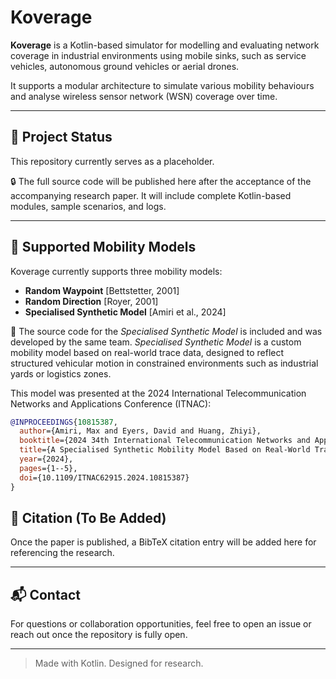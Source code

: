 # Koverage

**Koverage** is a Kotlin-based simulator for modelling and evaluating network coverage in industrial environments using mobile sinks, such as service vehicles, autonomous ground vehicles or aerial drones.

It supports a modular architecture to simulate various mobility behaviours and analyse wireless sensor network (WSN) coverage over time.

---

## 🚧 Project Status

This repository currently serves as a placeholder.

🔒 The full source code will be published here after the acceptance of the accompanying research paper. It will include complete Kotlin-based modules, sample scenarios, and logs.

---

## 🚗 Supported Mobility Models

Koverage currently supports three mobility models:

- **Random Waypoint** [Bettstetter, 2001]
- **Random Direction** [Royer, 2001]
- **Specialised Synthetic Model** [Amiri et al., 2024] 

📌 The source code for the *Specialised Synthetic Model* is included and was developed by the same team.
*Specialised Synthetic Model* is a custom mobility model based on real-world trace data, designed to reflect structured vehicular motion in constrained environments such as industrial yards or logistics zones.

This model was presented at the 2024 International Telecommunication Networks and Applications Conference (ITNAC):

```bibtex
@INPROCEEDINGS{10815387,
  author={Amiri, Max and Eyers, David and Huang, Zhiyi},
  booktitle={2024 34th International Telecommunication Networks and Applications Conference (ITNAC)}, 
  title={A Specialised Synthetic Mobility Model Based on Real-World Traces}, 
  year={2024},
  pages={1--5},
  doi={10.1109/ITNAC62915.2024.10815387}
}
```

## 📄 Citation (To Be Added)

Once the paper is published, a BibTeX citation entry will be added here for referencing the research.

---

## 📬 Contact

For questions or collaboration opportunities, feel free to open an issue or reach out once the repository is fully open.

---

> Made with Kotlin. Designed for research.
